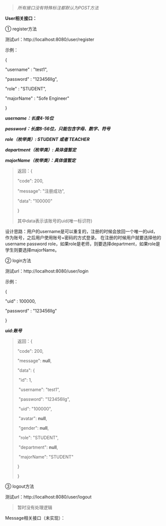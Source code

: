 > *所有接口没有特殊标注都默认为POST方法*

**User相关接口：**

① register方法

测试url：http://localhost:8080/user/register

示例：

{

  "username" : "test1",

  "password" : "123456llg",

  "role" : "STUDENT",

  "majorName" : "Sofe Engineer"

}

***username：长度4-16位***

***password：长度8-56位，只能包含字母、数字、符号***

***role（枚举类）: STUDENT 或者 TEACHER***

***dapartment（枚举类）: 具体值暂定***

***majorName（枚举类）：具体值暂定***

> 返回：{
>
> "code": 200,
>
> "message": "注册成功",
>
> "data": "100000"
>
> }
>
> 其中data表示该账号的uid(唯一标识符)



设计思路：用户的username是可以重复的，注册的时候会放回一个唯一的uid，作为账号，之后用户使用账号+密码的方式登录。 在注册的时候用户就要选择他的username password role，如果role是老师，则要选择department，如果role是学生则要选择majorName。



②  login方法

测试url：http://localhost:8080/user/login

示例：

{

  "uid" : 100000,

  "password" : "123456llg"

}

***uid:账号***

> 返回：{
>
>   "code": 200,
>
>   "message": **null**,
>
>   "data": {
>
> ​    "id": 1,
>
> ​    "username": "test1",
>
> ​    "password": "123456llg",
>
> ​    "uid": "100000",
>
> ​    "avatar": **null**,
>
> ​    "gender": **null**,
>
> ​    "role": "STUDENT",
>
> ​    "department": **null**,
>
> ​    "majorName": "STUDENT"
>
>   }
>
> }



③  logout方法

测试url：http://localhost:8080/user/logout

> 暂时没有处理逻辑



Message相关接口（未实现）：

